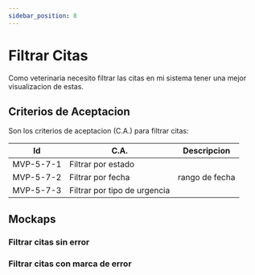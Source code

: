 ```yaml
---
sidebar_position: 8
---
```


# Filtrar Citas
Como veterinaria necesito filtrar las citas en mi sistema tener una mejor visualizacion de estas.

<!-- En la siguiente imagen reprecenta el flujo general de la historia de usuario: -->
<!-- ![Task Flow de Gestionar citas](/img/gestionar_citas/agregar_cita/agregar_cita_diagrama.svg) -->

## Criterios de Aceptacion
Son los criterios de aceptacion (C.A.) para filtrar citas:

| Id | C.A. | Descripcion | 
|-------------------- | -------- | -------- | 
| MVP-5-7-1 | Filtrar por estado |  |
| MVP-5-7-2 | Filtrar por fecha | rango de fecha |
| MVP-5-7-3 | Filtrar por tipo de urgencia |  |



## Mockaps

### Filtrar citas sin error
<!-- ![Mockap de Gestionar citas general](/img/gestionar_citas/agregar_cita/agregar_cita_mockap.svg) -->

### Filtrar citas con marca de error
<!-- ![Mockap de Gestionar citas tabla](/img/gestionar_citas/agregar_cita/agregar_cita_error_mockap.svg) -->